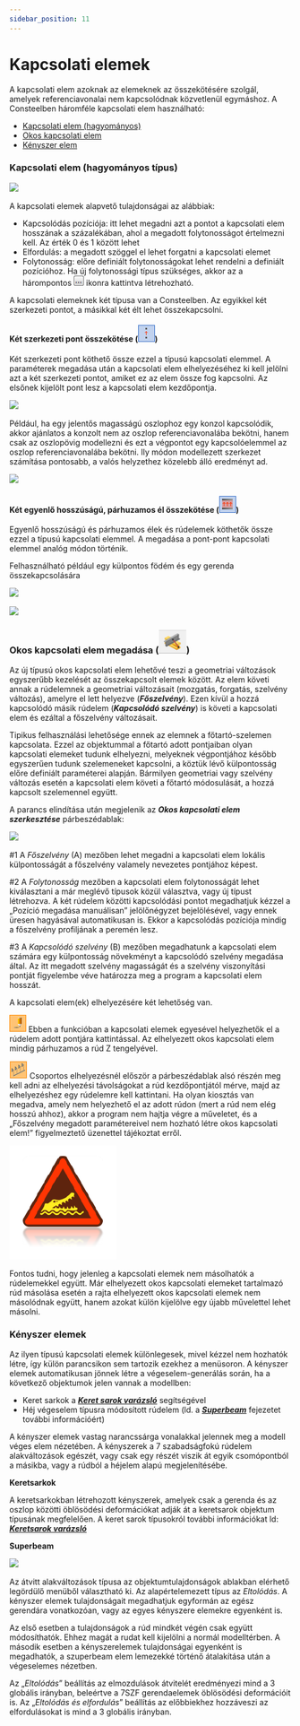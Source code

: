 ```yaml
---
sidebar_position: 11
---
```

# Kapcsolati elemek

<!-- wp:paragraph -->

A kapcsolati elem azoknak az elemeknek az összekötésére szolgál, amelyek referenciavonalai nem kapcsolódnak közvetlenül egymáshoz. A Consteelben háromféle kapcsolati elem használható:

<!-- /wp:paragraph -->

<!-- wp:list -->

- [Kapcsolati elem (hagyományos)](#kapcsolati-elem-hagyományos-típus)
- [Okos kapcsolati elem](#kapcsolati-elemek)
- [Kényszer elem](#kényszer-elemek)

<!-- /wp:list -->

<!-- wp:heading {"level":3} -->

### Kapcsolati elem (hagyományos típus)

<!-- /wp:heading -->

<!-- wp:image {"id":35085,"width":324,"height":77,"sizeSlug":"full","linkDestination":"media","className":"is-style-editorskit-rounded"} -->

[![](https://consteelsoftware.com/wp-content/uploads/2022/04/tab_kapcsolati_elem.png)](./img/wp-content-uploads-2022-04-tab_kapcsolati_elem.png)

<!-- /wp:image -->

<!-- wp:paragraph -->

A kapcsolati elemek alapvető tulajdonságai az alábbiak:

<!-- /wp:paragraph -->

<!-- wp:list -->

- Kapcsolódás pozíciója: itt lehet megadni azt a pontot a kapcsolati elem hosszának a százalékában, ahol a megadott folytonosságot értelmezni kell. Az érték 0 és 1 között lehet
- Elfordulás: a megadott szöggel el lehet forgatni a kapcsolati elemet
- Folytonosság: előre definiált folytonosságokat lehet rendelni a definiált pozícióhoz. Ha új folytonossági típus szükséges, akkor az a hárompontos ![](./img/wp-content-uploads-2021-04-3dots-button.png) ikonra kattintva létrehozható.

<!-- /wp:list -->

<!-- wp:paragraph {"align":"justify"} -->

A kapcsolati elemeknek két típusa van a Consteelben. Az egyikkel két szerkezeti pontot, a másikkal két élt lehet összekapcsolni.

<!-- /wp:paragraph -->

<!-- wp:heading {"level":4} -->

#### Két szerkezeti pont összekötése (![](./img/wp-content-uploads-2021-04-cmd_link_point.png))

<!-- /wp:heading -->

<!-- wp:paragraph -->

Két szerkezeti pont köthető össze ezzel a típusú kapcsolati elemmel. A paraméterek megadása után a kapcsolati elem elhelyezéséhez ki kell jelölni azt a két szerkezeti pontot, amiket ez az elem össze fog kapcsolni. Az elsőnek kijelölt pont lesz a kapcsolati elem kezdőpontja.

<!-- /wp:paragraph -->

<!-- wp:image {"align":"center","id":35093,"width":358,"height":193,"sizeSlug":"full","linkDestination":"media","className":"is-style-editorskit-rounded"} -->

[![](https://consteelsoftware.com/wp-content/uploads/2022/04/dial_kapcs_pont.png)](./img/wp-content-uploads-2022-04-dial_kapcs_pont.png)

<!-- /wp:image -->

<!-- wp:paragraph {"align":"justify"} -->

Például, ha egy jelentős magasságú oszlophoz egy konzol kapcsolódik, akkor ajánlatos a konzolt nem az oszlop referenciavonalába bekötni, hanem csak az oszlopövig modellezni és ezt a végpontot egy kapcsolóelemmel az oszlop referenciavonalába bekötni. Ily módon modellezett szerkezet számítása pontosabb, a valós helyzethez közelebb álló eredményt ad.

<!-- /wp:paragraph -->

<!-- wp:image {"align":"center","id":35101,"width":461,"height":261,"sizeSlug":"full","linkDestination":"media","className":"is-style-editorskit-rounded"} -->

[![](https://consteelsoftware.com/wp-content/uploads/2022/04/scr_kapcs_pelda.png)](./img/wp-content-uploads-2022-04-scr_kapcs_pelda.png)

<!-- /wp:image -->

<!-- wp:heading {"level":4} -->

#### Két egyenlő hosszúságú, párhuzamos él összekötése (![](./img/wp-content-uploads-2021-04-cmd_link_line.png))

<!-- /wp:heading -->

<!-- wp:paragraph -->

Egyenlő hosszúságú és párhuzamos élek és rúdelemek köthetők össze ezzel a típusú kapcsolati elemmel. A megadása a pont-pont kapcsolati elemmel analóg módon történik.

<!-- /wp:paragraph -->

<!-- wp:paragraph -->

Felhasználható például egy külpontos födém és egy gerenda összekapcsolására

<!-- /wp:paragraph -->

<!-- wp:image {"align":"center","id":9046,"width":698,"height":296,"sizeSlug":"full","linkDestination":"media"} -->

[![](https://consteelsoftware.com/wp-content/uploads/2021/04/6-10-slab-to-beam_1.jpg)](./img/wp-content-uploads-2021-04-6-10-slab-to-beam_1.jpg)

<!-- /wp:image -->

<!-- wp:image {"align":"center","id":9052,"width":698,"height":295,"sizeSlug":"full","linkDestination":"media"} -->

[![](https://consteelsoftware.com/wp-content/uploads/2021/04/6-10-slab-to-beam_2.jpg)](./img/wp-content-uploads-2021-04-6-10-slab-to-beam_2.jpg)

<!-- /wp:image -->

<!-- wp:heading {"level":3} -->

### Okos kapcsolati elem megadása (![](./img/wp-content-uploads-2021-04-cmd_smartlink.png))

<!-- /wp:heading -->

<!-- wp:paragraph {"align":"justify"} -->

Az új típusú okos kapcsolati elem lehetővé teszi a geometriai változások egyszerűbb kezelését az összekapcsolt elemek között. Az elem követi annak a rúdelemnek a geometriai változásait (mozgatás, forgatás, szelvény változás), amelyre el lett helyezve (_**Főszelvény**_). Ezen kívül a hozzá kapcsolódó másik rúdelem (_**Kapcsolódó szelvény**_) is követi a kapcsolati elem és ezáltal a főszelvény változásait.

<!-- /wp:paragraph -->

<!-- wp:paragraph {"align":"justify"} -->

Tipikus felhasználási lehetősége ennek az elemnek a főtartó-szelemen kapcsolata. Ezzel az objektummal a főtartó adott pontjaiban olyan kapcsolati elemeket tudunk elhelyezni, melyeknek végpontjához később egyszerűen tudunk szelemeneket kapcsolni, a köztük lévő külpontosság előre definiált paraméterei alapján. Bármilyen geometriai vagy szelvény változás esetén a kapcsolati elem követi a főtartó módosulását, a hozzá kapcsolt szelemennel együtt.

<!-- /wp:paragraph -->

<!-- wp:paragraph -->

A parancs elindítása után megjelenik az _**Okos kapcsolati elem szerkesztése**_ párbeszédablak:

<!-- /wp:paragraph -->

<!-- wp:image {"align":"center","id":35109,"width":625,"height":518,"sizeSlug":"full","linkDestination":"media","className":"is-style-editorskit-rounded"} -->

[![](https://consteelsoftware.com/wp-content/uploads/2022/04/dial_okos_kapcs.png)](./img/wp-content-uploads-2022-04-dial_okos_kapcs.png)

<!-- /wp:image -->

<!-- wp:paragraph {"align":"justify"} -->

\#1 A _Főszelvény_ (A) mezőben lehet megadni a kapcsolati elem lokális külpontosságát a főszelvény valamely nevezetes pontjához képest.

<!-- /wp:paragraph -->

<!-- wp:paragraph {"align":"justify"} -->

\#2 A _Folytonosság_ mezőben a kapcsolati elem folytonosságát lehet kiválasztani a már meglévő típusok közül választva, vagy új típust létrehozva. A két rúdelem közötti kapcsolódási pontot megadhatjuk kézzel a „Pozíció megadása manuálisan” jelölőnégyzet bejelölésével, vagy ennek üresen hagyásával automatikusan is. Ekkor a kapcsolódás pozíciója mindig a főszelvény profiljának a peremén lesz.

<!-- /wp:paragraph -->

<!-- wp:paragraph {"align":"justify"} -->

\#3 A _Kapcsolódó szelvény_ (B) mezőben megadhatunk a kapcsolati elem számára egy külpontosság növekményt a kapcsolódó szelvény megadása által. Az itt megadott szelvény magasságát és a szelvény viszonyítási pontját figyelembe véve határozza meg a program a kapcsolati elem hosszát.

<!-- /wp:paragraph -->

<!-- wp:paragraph -->

A kapcsolati elem(ek) elhelyezésére két lehetőség van.

<!-- /wp:paragraph -->

<!-- wp:paragraph {"align":"justify"} -->

![](./img/wp-content-uploads-2021-04-5-3-draw-ico-11.png) Ebben a funkcióban a kapcsolati elemek egyesével helyezhetők el a rúdelem adott pontjára kattintással. Az elhelyezett okos kapcsolati elem mindig párhuzamos a rúd Z tengelyével.

<!-- /wp:paragraph -->

<!-- wp:paragraph {"align":"justify"} -->

![](./img/wp-content-uploads-2021-04-cmd_multi_place.png) Csoportos elhelyezésnél először a párbeszédablak alsó részén meg kell adni az elhelyezési távolságokat a rúd kezdőpontjától mérve, majd az elhelyezéshez egy rúdelemre kell kattintani. Ha olyan kiosztás van megadva, amely nem helyezhető el az adott rúdon (mert a rúd nem elég hosszú ahhoz), akkor a program nem hajtja végre a műveletet, és a „Főszelvény megadott paramétereivel nem hozható létre okos kapcsolati elem!” figyelmeztető üzenettel tájékoztat erről.

<!-- /wp:paragraph -->

<!-- wp:image {"align":"left","id":21420,"width":67,"height":71,"sizeSlug":"full","linkDestination":"none"} -->

![](./img/wp-content-uploads-2021-04-warning_croc.png)

<!-- /wp:image -->

<!-- wp:paragraph {"align":"justify"} -->

Fontos tudni, hogy jelenleg a kapcsolati elemek nem másolhatók a rúdelemekkel együtt. Már elhelyezett okos kapcsolati elemeket tartalmazó rúd másolása esetén a rajta elhelyezett okos kapcsolati elemek nem másolódnak együtt, hanem azokat külön kijelölve egy újabb művelettel lehet másolni.

<!-- /wp:paragraph -->

<!-- wp:spacer {"height":"10px"} -->

<!-- /wp:spacer -->

<!-- wp:heading {"level":3} -->

### Kényszer elemek

<!-- /wp:heading -->

<!-- wp:paragraph {"align":"justify"} -->

Az ilyen típusú kapcsolati elemek különlegesek, mivel kézzel nem hozhatók létre, így külön parancsikon sem tartozik ezekhez a menüsoron. A kényszer elemek automatikusan jönnek létre a végeselem-generálás során, ha a következő objektumok jelen vannak a modellben:

<!-- /wp:paragraph -->

<!-- wp:list -->

- Keret sarkok a [**_Keret sarok varázsló_**](../5_0_structural-modeling/5_7_frame-corner-wizard.md) segítségével
- Héj végeselem típusra módosított rúdelem (ld. a **_[Superbeam](../5_0_structural-modeling/5_14_superbeam.md)_** fejezetet további információért)

<!-- /wp:list -->

<!-- wp:paragraph -->

A kényszer elemek vastag narancssárga vonalakkal jelennek meg a modell véges elem nézetében. A kényszerek a 7 szabadságfokú rúdelem alakváltozások egészét, vagy csak egy részét viszik át egyik csomópontból a másikba, vagy a rúdból a héjelem alapú megjelenítésébe.

<!-- /wp:paragraph -->

<!-- wp:paragraph -->

**Keretsarkok**

<!-- /wp:paragraph -->

<!-- wp:paragraph -->

A keretsarkokban létrehozott kényszerek, amelyek csak a gerenda és az oszlop közötti öblösödési deformációkat adják át a keretsarok objektum típusának megfelelően. A keret sarok típusokról további információkat ld: [**_Keretsarok varázsló_**](../5_0_structural-modeling/5_7_frame-corner-wizard.md)

<!-- /wp:paragraph -->

<!-- wp:paragraph -->

**Superbeam**

<!-- /wp:paragraph -->

<!-- wp:image {"align":"right","id":35125,"width":316,"height":91,"sizeSlug":"full","linkDestination":"media","className":"is-style-editorskit-rounded"} -->

[![](https://consteelsoftware.com/wp-content/uploads/2022/04/obj_tul_kenyszer_superbeam.png)](./img/wp-content-uploads-2022-04-obj_tul_kenyszer_superbeam.png)

<!-- /wp:image -->

<!-- wp:paragraph {"align":"justify"} -->

Az átvitt alakváltozások típusa az objektumtulajdonságok ablakban elérhető legördülő menüből választható ki. Az alapértelemezett típus az _Eltolódás_. A kényszer elemek tulajdonságait megadhatjuk egyformán az egész gerendára vonatkozóan, vagy az egyes kényszere elemekre egyenként is.

<!-- /wp:paragraph -->

<!-- wp:paragraph {"align":"justify"} -->

Az első esetben a tulajdonságok a rúd mindkét végén csak együtt módosíthatók. Ehhez magát a rudat kell kijelölni a normál modelltérben. A második esetben a kényszerelemek tulajdonságai egyenként is megadhatók, a szuperbeam elem lemezekké történő átalakítása után a végeselemes nézetben.

<!-- /wp:paragraph -->

<!-- wp:paragraph {"align":"justify"} -->

Az „_Eltolódás_” beállítás az elmozdulások átvitelét eredményezi mind a 3 globális irányban, beleértve a 7SZF gerendaelemek öblösödési deformációit is. Az „_Eltolódás és elfordulás_” beállítás az előbbiekhez hozzáveszi az elfordulásokat is mind a 3 globális irányban.

<!-- /wp:paragraph -->
